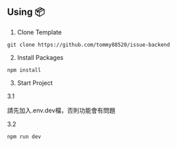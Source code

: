 ## **Using 📦**


1. Clone Template

```
git clone https://github.com/tommy88520/issue-backend
```

2. Install Packages

```
npm install
```

3. Start Project

3.1 

請先加入.env.dev檔，否則功能會有問題

3.2

```
npm run dev
```
